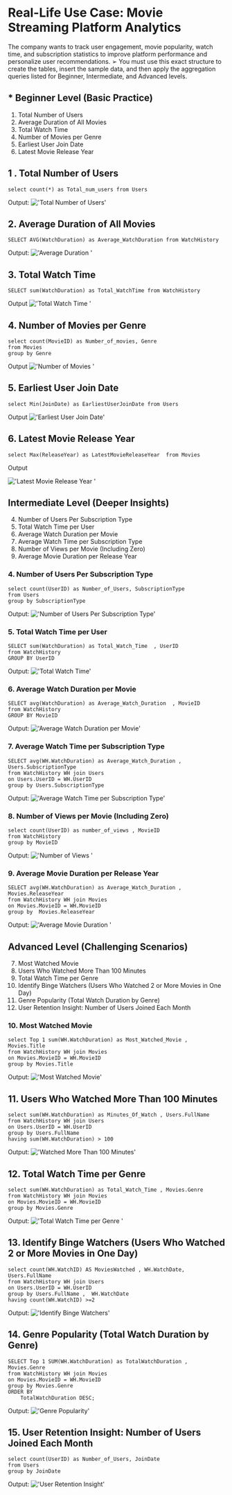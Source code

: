﻿# Real-Life Use Case: Movie Streaming Platform Analytics

The company wants to track user engagement, movie popularity, watch time, and 
subscription statistics to improve platform performance and personalize user 
recommendations. 
➢ You must use this exact structure to create the tables, insert the sample 
data, and then apply the aggregation queries listed for Beginner, 
Intermediate, and Advanced levels.

## * Beginner Level (Basic Practice) 
1. Total Number of Users 
2. Average Duration of All Movies 
3. Total Watch Time 
4. Number of Movies per Genre 
5. Earliest User Join Date 
6. Latest Movie Release Year 

## 1 . Total Number of Users
```
select count(*) as Total_num_users from Users

```

Output:
!['Total Number of Users'](img3/1.JPG)
## 2. Average Duration of All Movies 
```
SELECT AVG(WatchDuration) as Average_WatchDuration from WatchHistory

```
Output:
!['Average Duration '](img3/2.JPG)

## 3. Total Watch Time 
```
SELECT sum(WatchDuration) as Total_WatchTime from WatchHistory
```

Output
!['Total Watch Time '](img3/3.JPG)

## 4. Number of Movies per Genre
```
select count(MovieID) as Number_of_movies, Genre
from Movies
group by Genre

```
Output
!['Number of Movies '](img3/4.JPG)

## 5. Earliest User Join Date 
```
select Min(JoinDate) as EarliestUserJoinDate from Users

```
Output
!['Earliest User Join Date'](img3/5.JPG)

## 6. Latest Movie Release Year 
```
select Max(ReleaseYear) as LatestMovieReleaseYear  from Movies

```
Output

!['Latest Movie Release Year '](img3/6.JPG)

## Intermediate Level (Deeper Insights) 
4. Number of Users Per Subscription Type 
5. Total Watch Time per User 
6. Average Watch Duration per Movie 
7. Average Watch Time per Subscription Type 
8. Number of Views per Movie (Including Zero) 
9. Average Movie Duration per Release Year


### 4. Number of Users Per Subscription Type
```
select count(UserID) as Number_of_Users, SubscriptionType
from Users
group by SubscriptionType

```
Output:
!['Number of Users Per Subscription Type'](img3/2.1.JPG)

### 5. Total Watch Time per User 
```
SELECT sum(WatchDuration) as Total_Watch_Time  , UserID 
from WatchHistory
GROUP BY UserID

```
Output:
!['Total Watch Time'](img3/2.2.JPG)

### 6. Average Watch Duration per Movie
```
SELECT avg(WatchDuration) as Average_Watch_Duration  , MovieID 
from WatchHistory
GROUP BY MovieID
```
Output:
!['Average Watch Duration per Movie'](img3/2.3.JPG)

### 7. Average Watch Time per Subscription Type 
```
SELECT avg(WH.WatchDuration) as Average_Watch_Duration , Users.SubscriptionType
from WatchHistory WH join Users 
on Users.UserID = WH.UserID
group by Users.SubscriptionType

```
Output:
!['Average Watch Time per Subscription Type'](img3/2.4.JPG)

### 8. Number of Views per Movie (Including Zero) 
```
select count(UserID) as number_of_views , MovieID
from WatchHistory
group by MovieID

```

Output:
!['Number of Views '](img3/2.5.JPG)

### 9. Average Movie Duration per Release Year
```
SELECT avg(WH.WatchDuration) as Average_Watch_Duration , Movies.ReleaseYear
from WatchHistory WH join Movies 
on Movies.MovieID = WH.MovieID
group by  Movies.ReleaseYear

```
Output:
!['Average Movie Duration '](img3/2.6.JPG)

## Advanced Level (Challenging Scenarios) 

7. Most Watched Movie 
8. Users Who Watched More Than 100 Minutes 
9. Total Watch Time per Genre 
10. Identify Binge Watchers (Users Who Watched 2 or More Movies in One Day) 
11. Genre Popularity (Total Watch Duration by Genre) 
12. User Retention Insight: Number of Users Joined Each Month

### 10. Most Watched Movie
```
select Top 1 sum(WH.WatchDuration) as Most_Watched_Movie , Movies.Title
from WatchHistory WH join Movies
on Movies.MovieID = WH.MovieID
group by Movies.Title

```
Output:
!['Most Watched Movie'](img3/3.1.JPG)

## 11. Users Who Watched More Than 100 Minutes
```
select sum(WH.WatchDuration) as Minutes_Of_Watch , Users.FullName
from WatchHistory WH join Users
on Users.UserID = WH.UserID
group by Users.FullName
having sum(WH.WatchDuration) > 100

```
Output:
!['Watched More Than 100 Minutes'](img3/3.2.JPG)

## 12. Total Watch Time per Genre 
```
select sum(WH.WatchDuration) as Total_Watch_Time , Movies.Genre
from WatchHistory WH join Movies
on Movies.MovieID = WH.MovieID
group by Movies.Genre

```
Output:
!['Total Watch Time per Genre '](img3/3.3.JPG)
## 13. Identify Binge Watchers (Users Who Watched 2 or More Movies in One Day) 
```
select count(WH.WatchID) AS MoviesWatched , WH.WatchDate, Users.FullName
from WatchHistory WH join Users
on Users.UserID = WH.UserID
group by Users.FullName ,  WH.WatchDate
having count(WH.WatchID) >=2

```
Output:
!['Identify Binge Watchers'](img3/3.4.JPG)

## 14. Genre Popularity (Total Watch Duration by Genre) 
```
SELECT Top 1 SUM(WH.WatchDuration) as TotalWatchDuration , Movies.Genre
from WatchHistory WH join Movies
on Movies.MovieID = WH.MovieID
group by Movies.Genre
ORDER BY 
    TotalWatchDuration DESC;
```
Output:
!['Genre Popularity'](img3/3.5.JPG) 

## 15. User Retention Insight: Number of Users Joined Each Month
```
select count(UserID) as Number_of_Users, JoinDate
from Users
group by JoinDate

```
Output:
!['User Retention Insight'](img3/3.6.JPG) 



